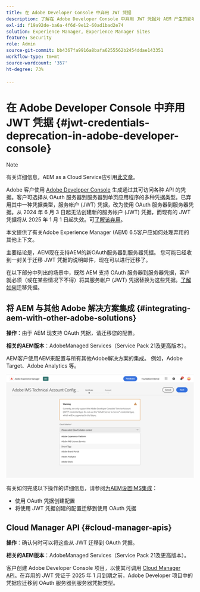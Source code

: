```yaml
---
title: 在 Adobe Developer Console 中弃用 JWT 凭据
description: 了解在 Adobe Developer Console 中弃用 JWT 凭据对 AEM 产生的影响
exl-id: f19a92de-ba6a-4f6d-9e12-60ad1bad2e74
solution: Experience Manager, Experience Manager Sites
feature: Security
role: Admin
source-git-commit: bb4367fa9916a8bafa6255562b2454ddae143351
workflow-type: tm+mt
source-wordcount: '357'
ht-degree: 73%

---
```


# 在 Adobe Developer Console 中弃用 JWT 凭据 {#jwt-credentials-deprecation-in-adobe-developer-console}

>[!NOTE]
> 有关详细信息，AEM as a Cloud Service应引用[此文章](https://experienceleague.adobe.com/docs/experience-manager-cloud-service/content/security/jwt-credentials-deprecation-in-adobe-developer-console.html)。

Adobe 客户使用 [Adobe Developer Console](https://developer.adobe.com/console) 生成通过其可访问各种 API 的凭据。客户可选择从 OAuth 服务器到服务器到单页应用程序的多种凭据类型。已弃用其中一种凭据类型，服务帐户 (JWT) 凭据，改为使用 OAuth 服务器到服务器凭据。从 2024 年 6 月 3 日起无法创建新的服务帐户 (JWT) 凭据，而现有的 JWT 凭据将从 2025 年 1 月 1 日起失效。可[了解该弃用](https://developer.adobe.com/developer-console/docs/guides/authentication/ServerToServerAuthentication/migration/)。

本文提供了有关Adobe Experience Manager (AEM) 6.5客户应如何处理弃用的其他上下文。

主要结论是，AEM现在支持AEM的新OAuth服务器到服务器凭据。 您可能已经收到一封关于迁移 JWT 凭据的说明邮件，现在可以进行迁移了。

在以下部分中列出的场景中，既然 AEM 支持 OAuth 服务器到服务器凭据，客户就必须（或在某些情况下不得）将其服务帐户 (JWT) 凭据替换为这些凭据。[了解如何](https://developer.adobe.com/developer-console/docs/guides/authentication/ServerToServerAuthentication/migration/#migration-overview)迁移凭据。

## 将 AEM 与其他 Adobe 解决方案集成 {#integrating-aem-with-other-adobe-solutions}

**操作**：由于 AEM 现支持 OAuth 凭据，请迁移您的配置。

**相关的AEM版本**：AdobeManaged Services（Service Pack 21及更高版本）。

AEM客户使用AEM来配置与所有其他Adobe解决方案的集成。 例如，Adobe Target、Adobe Analytics 等。

![将 AEM 与其他解决方案集成](/help/sites-administering/assets/jwt-deprecation.png)

有关如何完成以下操作的详细信息，请参阅[为AEM设置IMS集成](/help/sites-administering/setting-up-ims-integrations-for-aem.md)：

* 使用 OAuth 凭据创建配置
* 将使用 JWT 凭据创建的配置迁移到使用 OAuth 凭据

## Cloud Manager API {#cloud-manager-apis}

**操作**：确认何时可以将这些从 JWT 迁移到 OAuth 凭据。

**相关的AEM版本**：AdobeManaged Services（Service Pack 21及更高版本）。

客户创建 Adobe Developer Console 项目，以使其可调用 [Cloud Manager API](https://developer.adobe.com/experience-cloud/cloud-manager/guides/getting-started/create-api-integration/)。在弃用的 JWT 凭证于 2025 年 1 月到期之前，Adobe Developer 项目中的凭据应迁移到 OAuth 服务器到服务器凭据类型。
